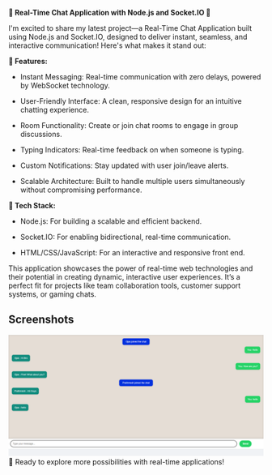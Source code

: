 **🌟 Real-Time Chat Application with Node.js and Socket.IO 🌟**

I'm excited to share my latest project—a Real-Time Chat Application built using Node.js and Socket.IO, designed to deliver instant, seamless, and interactive communication! Here's what makes it stand out:

**💬 Features:**

- Instant Messaging: Real-time communication with zero delays, powered by WebSocket technology. 

- User-Friendly Interface: A clean, responsive design for an intuitive chatting experience.

- Room Functionality: Create or join chat rooms to engage in group discussions.

- Typing Indicators: Real-time feedback on when someone is typing.

- Custom Notifications: Stay updated with user join/leave alerts.

- Scalable Architecture: Built to handle multiple users simultaneously without compromising performance.

**🔧 Tech Stack:**

- Node.js: For building a scalable and efficient backend.

- Socket.IO: For enabling bidirectional, real-time communication.

- HTML/CSS/JavaScript: For an interactive and responsive front end.

This application showcases the power of real-time web technologies and their potential in creating dynamic, interactive user experiences. It’s a perfect fit for projects like team collaboration tools, customer support systems, or gaming chats.

## Screenshots
<img src="Screenshot 2025-03-05 124848.png" width="700">
🚀 Ready to explore more possibilities with real-time applications!
